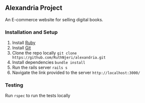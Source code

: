 ## Alexandria Project

An E-commerce website for selling digital books. 

### Installation and Setup 
1. Install [Ruby](https://www.ruby-lang.org/en/documentation/installation/)
2. Install [Git](https://git-scm.com/book/en/v2/Getting-Started-Installing-Git)
3. Clone the repo locally `git clone https://github.com/RuthNjeri/alexandria.git`
4. Install dependencies `bundle install`
5. Run the rails server `rails s`
6. Navigate the link provided to the server `http://localhost:3000/`

### Testing
Run `rspec` to run the tests locally
